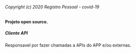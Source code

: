 ###### Copyright (c) 2020 Registro Pessoal - covid-19

#### Projeto open source.

##### Cliente API

Responsavel por fazer chamadas a APIs do APP e/ou externas.

